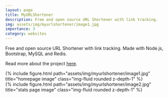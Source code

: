 ```yaml
---
layout: page
title: MyURLShortener
description: Free and open source URL Shortener with link tracking.
img: assets/img/myurlshortener/image1.jpg
importance: 3
category: websites
---
```


Free and open source URL Shortener with link tracking. Made with Node.js, Bootstrap, MySQL and Redis.

Read more about the project <a href="https://github.com/samuel-s-marques/MyURLShortener">here</a>.

<div class="row">
    <div class="col-sm mt-3 mt-md-0">
        {% include figure.html path="assets/img/myurlshortener/image1.jpg" title="homepage image" class="img-fluid rounded z-depth-1" %}
    </div>
    <div class="col-sm mt-3 mt-md-0">
        {% include figure.html path="assets/img/myurlshortener/image2.jpg" title="stats page image" class="img-fluid rounded z-depth-1" %}
    </div>
</div>